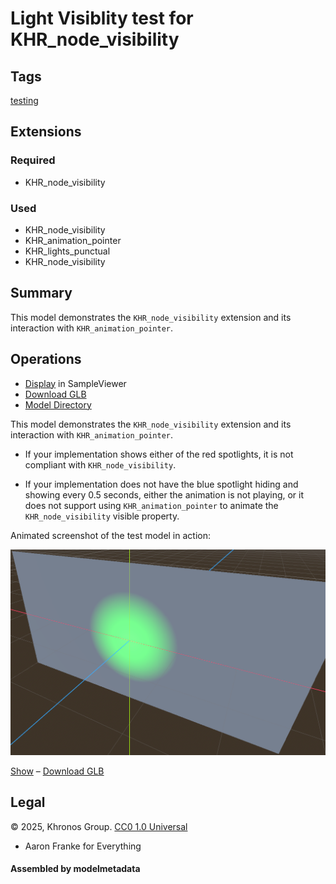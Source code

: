 # Light Visiblity test for KHR_node_visibility

## Tags

[testing](../Models-testing.md)

## Extensions

### Required

* KHR_node_visibility

### Used

* KHR_node_visibility
* KHR_animation_pointer
* KHR_lights_punctual
* KHR_node_visibility

## Summary

This model demonstrates the `KHR_node_visibility` extension and its interaction with `KHR_animation_pointer`.

## Operations

* [Display](https://github.khronos.org/glTF-Sample-Viewer-Release/?model=https://raw.GithubUserContent.com/KhronosGroup/glTF-Sample-Assets/main/./Models/LightVisibility/glTF-Binary/LightVisibility.glb) in SampleViewer
* [Download GLB](https://raw.GithubUserContent.com/KhronosGroup/glTF-Sample-Assets/main/./Models/LightVisibility/glTF-Binary/LightVisibility.glb)
* [Model Directory](./)

This model demonstrates the `KHR_node_visibility` extension and its interaction with `KHR_animation_pointer`.

- If your implementation shows either of the red spotlights, it is not compliant with `KHR_node_visibility`.

- If your implementation does not have the blue spotlight hiding and showing every 0.5 seconds, either the animation is not playing, or it does not support using `KHR_animation_pointer` to animate the `KHR_node_visibility` visible property.

Animated screenshot of the test model in action:

![Light Visibility](screenshot/screenshot_animated.webp)

[Show](https://gltf-interactivity.needle.tools?model=https://raw.githubusercontent.com/KhronosGroup/glTF-Sample-Assets/main/Models/LightVisibility/glTF-Binary/LightVisibility.glb) – [Download GLB](https://raw.githubusercontent.com/KhronosGroup/glTF-Sample-Assets/main/Models/LightVisibility/glTF-Binary/LightVisibility.glb)


## Legal

&copy; 2025, Khronos Group. [CC0 1.0 Universal](https://creativecommons.org/publicdomain/zero/1.0/legalcode)

 - Aaron Franke for Everything

#### Assembled by modelmetadata
